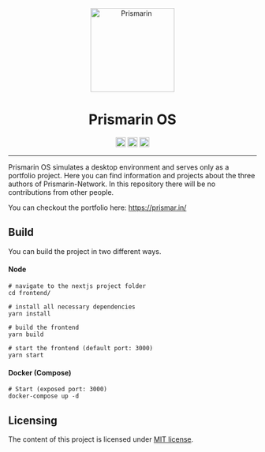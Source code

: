 <div align="center">
    <img height="170px" src="https://user-images.githubusercontent.com/25954039/153209870-53441e8b-228d-48d3-a31d-58062e681eb7.png" alt="Prismarin"/>
    <h1>Prismarin OS</h1>
    <p>
       <img height="20px" src="https://drone.prismar.in/api/badges/prismarin-network/prismarin-os/status.svg" />
       <img height="20px" src="https://img.shields.io/badge/license-MIT-green" />
       <img height="20px" src="https://img.shields.io/github/v/release/prismarin-network/prismarin-os" />
    </p>
   
</div>
<hr />

Prismarin OS simulates a desktop environment and serves only as a portfolio project. Here you can find information and projects about the three authors of Prismarin-Network. In this repository there will be no contributions from other people.

You can checkout the portfolio here: https://prismar.in/
## Build

You can build the project in two different ways.

#### Node
```
# navigate to the nextjs project folder
cd frontend/

# install all necessary dependencies
yarn install

# build the frontend
yarn build

# start the frontend (default port: 3000)
yarn start 
```

#### Docker (Compose)

```
# Start (exposed port: 3000)
docker-compose up -d
```

## Licensing
The content of this project is licensed under [MIT license](LICENSE).
